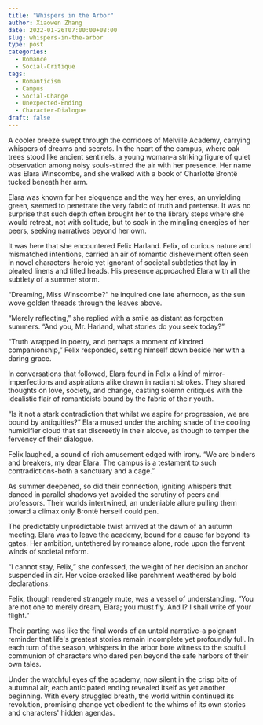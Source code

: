 ```yaml
---
title: "Whispers in the Arbor"
author: Xiaowen Zhang
date: 2022-01-26T07:00:00+08:00
slug: whispers-in-the-arbor
type: post
categories:
  - Romance
  - Social-Critique
tags:
  - Romanticism
  - Campus
  - Social-Change
  - Unexpected-Ending
  - Character-Dialogue
draft: false
---
```


A cooler breeze swept through the corridors of Melville Academy, carrying whispers of dreams and secrets. In the heart of the campus, where oak trees stood like ancient sentinels, a young woman-a striking figure of quiet observation among noisy souls-stirred the air with her presence. Her name was Elara Winscombe, and she walked with a book of Charlotte Brontë tucked beneath her arm.

Elara was known for her eloquence and the way her eyes, an unyielding green, seemed to penetrate the very fabric of truth and pretense. It was no surprise that such depth often brought her to the library steps where she would retreat, not with solitude, but to soak in the mingling energies of her peers, seeking narratives beyond her own.

It was here that she encountered Felix Harland. Felix, of curious nature and mismatched intentions, carried an air of romantic dishevelment often seen in novel characters-heroic yet ignorant of societal subtleties that lay in pleated linens and titled heads. His presence approached Elara with all the subtlety of a summer storm.

“Dreaming, Miss Winscombe?” he inquired one late afternoon, as the sun wove golden threads through the leaves above.

“Merely reflecting,” she replied with a smile as distant as forgotten summers. “And you, Mr. Harland, what stories do you seek today?”

“Truth wrapped in poetry, and perhaps a moment of kindred companionship,” Felix responded, setting himself down beside her with a daring grace.

In conversations that followed, Elara found in Felix a kind of mirror-imperfections and aspirations alike drawn in radiant strokes. They shared thoughts on love, society, and change, casting solemn critiques with the idealistic flair of romanticists bound by the fabric of their youth.

“Is it not a stark contradiction that whilst we aspire for progression, we are bound by antiquities?” Elara mused under the arching shade of the cooling humidifier cloud that sat discreetly in their alcove, as though to temper the fervency of their dialogue.

Felix laughed, a sound of rich amusement edged with irony. “We are binders and breakers, my dear Elara. The campus is a testament to such contradictions-both a sanctuary and a cage.”

As summer deepened, so did their connection, igniting whispers that danced in parallel shadows yet avoided the scrutiny of peers and professors. Their worlds intertwined, an undeniable allure pulling them toward a climax only Brontë herself could pen.

The predictably unpredictable twist arrived at the dawn of an autumn meeting. Elara was to leave the academy, bound for a cause far beyond its gates. Her ambition, untethered by romance alone, rode upon the fervent winds of societal reform.

“I cannot stay, Felix,” she confessed, the weight of her decision an anchor suspended in air. Her voice cracked like parchment weathered by bold declarations.

Felix, though rendered strangely mute, was a vessel of understanding. “You are not one to merely dream, Elara; you must fly. And I? I shall write of your flight.”

Their parting was like the final words of an untold narrative-a poignant reminder that life's greatest stories remain incomplete yet profoundly full. In each turn of the season, whispers in the arbor bore witness to the soulful communion of characters who dared pen beyond the safe harbors of their own tales.

Under the watchful eyes of the academy, now silent in the crisp bite of autumnal air, each anticipated ending revealed itself as yet another beginning. With every struggled breath, the world within continued its revolution, promising change yet obedient to the whims of its own stories and characters' hidden agendas.